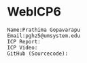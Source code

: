# WebICP6

```
Name:Prathima Gopavarapu
Email:pghz5@umsystem.edu
ICP Report:
ICP Video:
GitHub (Sourcecode): 
```
